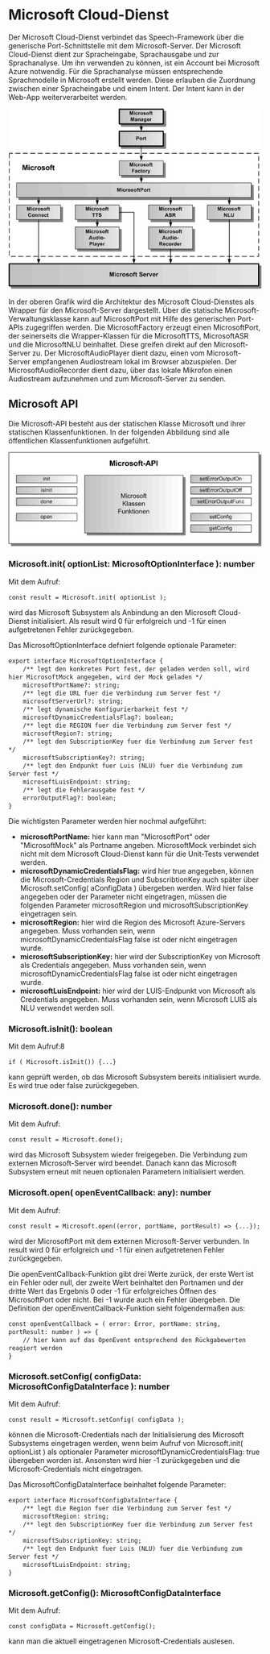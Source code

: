 # Microsoft Cloud-Dienst

Der Microsoft Cloud-Dienst verbindet das Speech-Framework über die generische Port-Schnittstelle mit dem Microsoft-Server. Der Microsoft Cloud-Dienst dient zur Spracheingabe, Sprachausgabe und zur Sprachanalyse.
Um ihn verwenden zu können, ist ein Account bei Microsoft Azure notwendig. Für die Sprachanalyse müssen entsprechende Sprachmodelle in Microsoft erstellt werden. Diese erlauben die Zuordnung zwischen einer Spracheingabe und einem Intent. Der Intent kann in der Web-App weiterverarbeitet werden.

![Microsoft-Architektur](./Microsoft-1.gif)

In der oberen Grafik wird die Architektur des Microsoft Cloud-Dienstes als Wrapper für den Microsoft-Server dargestellt. Über die statische Microsoft-Verwaltungsklasse kann auf MicrosoftPort mit Hilfe des generischen Port-APIs zugegriffen werden. Die MicrosoftFactory erzeugt einen MicrosoftPort, der seinerseits die Wrapper-Klassen für die MicrosoftTTS, MicrosoftASR und die MicrosoftNLU beinhaltet. Diese greifen direkt auf den Microsoft-Server zu. Der MicrosoftAudioPlayer dient dazu, einen vom Microsoft-Server empfangenen Audiostream lokal im Browser abzuspielen. Der MicrosoftAudioRecorder dient dazu, über das lokale Mikrofon einen Audiostream aufzunehmen und zum Microsoft-Server zu senden.


## Microsoft API

Die Microsoft-API besteht aus der statischen Klasse Microsoft und ihrer statischen Klassenfunktionen. In der folgenden Abbildung sind alle öffentlichen Klassenfunktionen aufgeführt.

![Microsoft-API](./Microsoft-2.gif)


### Microsoft.init( optionList: MicrosoftOptionInterface ): number

Mit dem Aufruf:

	const result = Microsoft.init( optionList );
	
wird das Microsoft Subsystem als Anbindung an den Microsoft Cloud-Dienst initialisiert. Als result wird 0 für erfolgreich und -1 für einen aufgetretenen Fehler zurückgegeben. 

Das MicrosoftOptionInterface defniert folgende optionale Parameter:

	export interface MicrosoftOptionInterface {
	    /** legt den konkreten Port fest, der geladen werden soll, wird hier MicrosoftMock angegeben, wird der Mock geladen */
	    microsoftPortName?: string;
	    /** legt die URL fuer die Verbindung zum Server fest */
	    microsoftServerUrl?: string;
	    /** legt dynamische Konfigurierbarkeit fest */
	    microsoftDynamicCredentialsFlag?: boolean;
	    /** legt die REGION fuer die Verbindung zum Server fest */
	    microsoftRegion?: string;
	    /** legt den SubscriptionKey fuer die Verbindung zum Server fest */
	    microsoftSubscriptionKey?: string;
	    /** legt den Endpunkt fuer Luis (NLU) fuer die Verbindung zum Server fest */
	    microsoftLuisEndpoint: string;
	    /** legt die Fehlerausgabe fest */
	    errorOutputFlag?: boolean;
	}

Die wichtigsten Parameter werden hier nochmal aufgeführt:

* **microsoftPortName:** hier kann man "MicrosoftPort" oder "MicrosoftMock" als Portname angeben. MicrosoftMock verbindet sich nicht mit dem Microsoft Cloud-Dienst kann für die Unit-Tests verwendet werden.
* **microsoftDynamicCredentialsFlag:** wird hier true angegeben, können die Microsoft-Credentials Region und SubscribtionKey auch später über Microsoft.setConfig( aConfigData ) übergeben werden. Wird hier false angegeben oder der Parameter nicht eingetragen, müssen die folgenden Parameter microsoftRegion und microsoftSubscriptionKey eingetragen sein.
* **microsoftRegion:** hier wird die Region des Microsoft Azure-Servers angegeben. Muss vorhanden sein, wenn microsoftDynamicCredentialsFlag false ist oder nicht eingetragen wurde.
* **microsoftSubscriptionKey:** hier wird der SubscriptionKey von Microsoft als Credentials angegeben. Muss vorhanden sein, wenn microsoftDynamicCredentialsFlag false ist oder nicht eingetragen wurde.
* **microsoftLuisEndpoint:** hier wird der LUIS-Endpunkt von Microsoft als Credentials angegeben. Muss vorhanden sein, wenn Microsoft LUIS als NLU verwendet werden soll.


### Microsoft.isInit(): boolean

Mit dem Aufruf:8

	if ( Microsoft.isInit()) {...}
	
kann geprüft werden, ob das Microsoft Subsystem bereits initialisiert wurde. Es wird true oder false zurückgegeben.


### Microsoft.done(): number

Mit dem Aufruf:

	const result = Microsoft.done();
	
wird das Microsoft Subsystem wieder freigegeben. Die Verbindung zum externen Microsoft-Server wird beendet. Danach kann das Microsoft Subsystem erneut mit neuen optionalen Parametern initialisiert werden. 


### Microsoft.open( openEventCallback: any): number

Mit dem Aufruf:

	const result = Microsoft.open((error, portName, portResult) => {...}); 

wird der MicrosoftPort mit dem externen Microsoft-Server verbunden. In result wird 0 für erfolgreich und -1 für einen aufgetretenen Fehler zurückgegeben.
 
Die openEventCallback-Funktion gibt drei Werte zurück, der erste Wert ist ein Fehler oder null, der zweite Wert beinhaltet den Portnamen und der dritte Wert das Ergebnis 0 oder -1 für erfolgreiches Öffnen des MicrosoftPort oder nicht. Bei -1 wurde auch ein Fehler übergeben. Die Definition der openEnventCallback-Funktion sieht folgendermaßen aus:
 
	const openEventCallback = ( error: Error, portName: string, portResult: number ) => {
		// hier kann auf das OpenEvent entsprechend den Rückgabewerten reagiert werden
	}
	
	
### Microsoft.setConfig( configData: MicrosoftConfigDataInterface ): number

Mit dem Aufruf:

	const result = Microsoft.setConfig( configData );
	
können die Microsoft-Credentials nach der Initialisierung des Microsoft Subsystems eingetragen werden, wenn beim Aufruf von Microsoft.init( optionList ) als optionaler Parameter microsoftDynamicCredentialsFlag: true übergeben worden ist. Ansonsten wird hier -1 zurückgegeben und die Microsoft-Credentials nicht eingetragen.

Das MicrosoftConfigDataInterface beinhaltet folgende Parameter:

	export interface MicrosoftConfigDataInterface {
	    /** legt die Region fuer die Verbindung zum Server fest */
	    microsoftRegion: string;
	    /** legt den SubscriptionKey fuer die Verbindung zum Server fest */
	    microsoftSubscriptionKey: string;
	    /** legt den Endpunkt fuer Luis (NLU) fuer die Verbindung zum Server fest */
	    microsoftLuisEndpoint: string;
	}


### Microsoft.getConfig(): MicrosoftConfigDataInterface

Mit dem Aufruf:

	const configData = Microsoft.getConfig();
	
kann man die aktuell eingetragenen Microsoft-Credentials auslesen.
